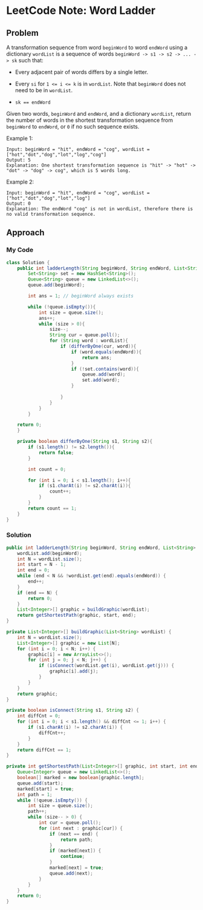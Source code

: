 # LeetCode Note: Word Ladder

## Problem 

A transformation sequence from word `beginWord` to word `endWord` using a dictionary `wordList` is a sequence of words `beginWord -> s1 -> s2 -> ... -> sk` such that:

* Every adjacent pair of words differs by a single letter.

* Every `si` for `1 <= i <= k` is in `wordList`. Note that `beginWord` does not need to be in `wordList`.

* `sk == endWord`

Given two words, `beginWord` and `endWord`, and a dictionary `wordList`, return the number of words in the shortest transformation sequence from `beginWord` to `endWord`, or `0` if no such sequence exists.

 

Example 1:
```
Input: beginWord = "hit", endWord = "cog", wordList = ["hot","dot","dog","lot","log","cog"]
Output: 5
Explanation: One shortest transformation sequence is "hit" -> "hot" -> "dot" -> "dog" -> cog", which is 5 words long.
```

Example 2:
```
Input: beginWord = "hit", endWord = "cog", wordList = ["hot","dot","dog","lot","log"]
Output: 0
Explanation: The endWord "cog" is not in wordList, therefore there is no valid transformation sequence.
```


## Approach

### My Code

```java
class Solution {
    public int ladderLength(String beginWord, String endWord, List<String> wordList) {
        Set<String> set = new HashSet<String>();
        Queue<String> queue = new LinkedList<>();
        queue.add(beginWord);

        int ans = 1; // beginWord always exists

        while (!queue.isEmpty()){
            int size = queue.size();
            ans++;
            while (size > 0){
                size--;
                String cur = queue.poll();
                for (String word : wordList){
                    if (differByOne(cur, word)){
                        if (word.equals(endWord)){
                            return ans;
                        }
                        if (!set.contains(word)){
                            queue.add(word);
                            set.add(word);
                        }
                       
                    }
                }
            }
        }

    return 0;
    }

    private boolean differByOne(String s1, String s2){
        if (s1.length() != s2.length()){
            return false;
        }

        int count = 0;

        for (int i = 0; i < s1.length(); i++){
            if (s1.charAt(i) != s2.charAt(i)){
                count++;
            }
        }
        return count == 1;
    }
}
```

### Solution

```java
public int ladderLength(String beginWord, String endWord, List<String> wordList) {
    wordList.add(beginWord);
    int N = wordList.size();
    int start = N - 1;
    int end = 0;
    while (end < N && !wordList.get(end).equals(endWord)) {
        end++;
    }
    if (end == N) {
        return 0;
    }
    List<Integer>[] graphic = buildGraphic(wordList);
    return getShortestPath(graphic, start, end);
}

private List<Integer>[] buildGraphic(List<String> wordList) {
    int N = wordList.size();
    List<Integer>[] graphic = new List[N];
    for (int i = 0; i < N; i++) {
        graphic[i] = new ArrayList<>();
        for (int j = 0; j < N; j++) {
            if (isConnect(wordList.get(i), wordList.get(j))) {
                graphic[i].add(j);
            }
        }
    }
    return graphic;
}

private boolean isConnect(String s1, String s2) {
    int diffCnt = 0;
    for (int i = 0; i < s1.length() && diffCnt <= 1; i++) {
        if (s1.charAt(i) != s2.charAt(i)) {
            diffCnt++;
        }
    }
    return diffCnt == 1;
}

private int getShortestPath(List<Integer>[] graphic, int start, int end) {
    Queue<Integer> queue = new LinkedList<>();
    boolean[] marked = new boolean[graphic.length];
    queue.add(start);
    marked[start] = true;
    int path = 1;
    while (!queue.isEmpty()) {
        int size = queue.size();
        path++;
        while (size-- > 0) {
            int cur = queue.poll();
            for (int next : graphic[cur]) {
                if (next == end) {
                    return path;
                }
                if (marked[next]) {
                    continue;
                }
                marked[next] = true;
                queue.add(next);
            }
        }
    }
    return 0;
}
```
